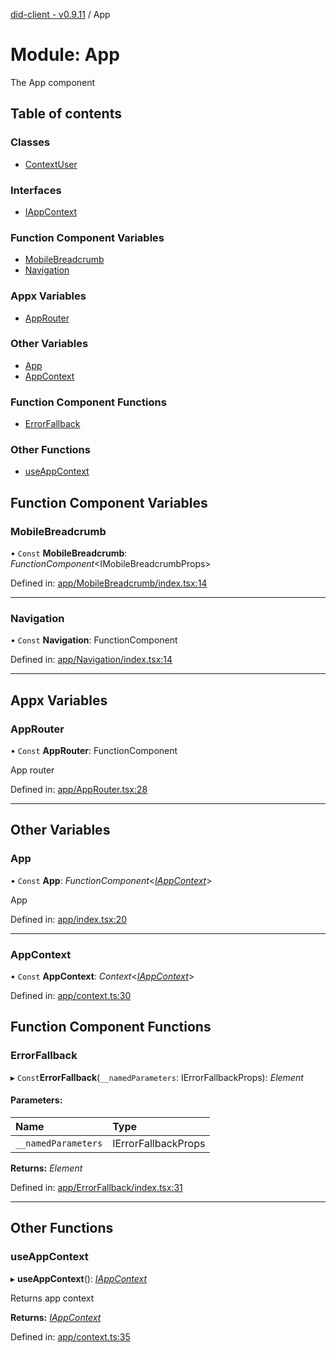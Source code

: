 [did-client - v0.9.11](../README.md) / App

# Module: App

The App component

## Table of contents

### Classes

- [ContextUser](../classes/app.contextuser.md)

### Interfaces

- [IAppContext](../interfaces/app.iappcontext.md)

### Function Component Variables

- [MobileBreadcrumb](app.md#mobilebreadcrumb)
- [Navigation](app.md#navigation)

### Appx Variables

- [AppRouter](app.md#approuter)

### Other Variables

- [App](app.md#app)
- [AppContext](app.md#appcontext)

### Function Component Functions

- [ErrorFallback](app.md#errorfallback)

### Other Functions

- [useAppContext](app.md#useappcontext)

## Function Component Variables

### MobileBreadcrumb

• `Const` **MobileBreadcrumb**: *FunctionComponent*<IMobileBreadcrumbProps\>

Defined in: [app/MobileBreadcrumb/index.tsx:14](https://github.com/Puzzlepart/did/blob/dev/client/app/MobileBreadcrumb/index.tsx#L14)

___

### Navigation

• `Const` **Navigation**: FunctionComponent

Defined in: [app/Navigation/index.tsx:14](https://github.com/Puzzlepart/did/blob/dev/client/app/Navigation/index.tsx#L14)

___

## Appx Variables

### AppRouter

• `Const` **AppRouter**: FunctionComponent

App router

Defined in: [app/AppRouter.tsx:28](https://github.com/Puzzlepart/did/blob/dev/client/app/AppRouter.tsx#L28)

___

## Other Variables

### App

• `Const` **App**: *FunctionComponent*<[*IAppContext*](../interfaces/app.iappcontext.md)\>

App

Defined in: [app/index.tsx:20](https://github.com/Puzzlepart/did/blob/dev/client/app/index.tsx#L20)

___

### AppContext

• `Const` **AppContext**: *Context*<[*IAppContext*](../interfaces/app.iappcontext.md)\>

Defined in: [app/context.ts:30](https://github.com/Puzzlepart/did/blob/dev/client/app/context.ts#L30)

## Function Component Functions

### ErrorFallback

▸ `Const`**ErrorFallback**(`__namedParameters`: IErrorFallbackProps): *Element*

#### Parameters:

Name | Type |
:------ | :------ |
`__namedParameters` | IErrorFallbackProps |

**Returns:** *Element*

Defined in: [app/ErrorFallback/index.tsx:31](https://github.com/Puzzlepart/did/blob/dev/client/app/ErrorFallback/index.tsx#L31)

___

## Other Functions

### useAppContext

▸ **useAppContext**(): [*IAppContext*](../interfaces/app.iappcontext.md)

Returns app context

**Returns:** [*IAppContext*](../interfaces/app.iappcontext.md)

Defined in: [app/context.ts:35](https://github.com/Puzzlepart/did/blob/dev/client/app/context.ts#L35)
